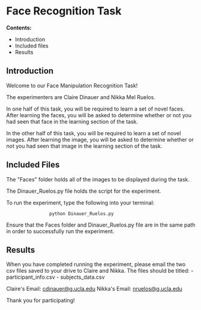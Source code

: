 # Face Recognition Task
**Contents:**
 * Introduction
 * Included files
 * Results

 ## Introduction
 Welcome to our Face Manipulation Recognition Task!
 
 The experimenters are Claire Dinauer and Nikka Mel Ruelos.

 In one half of this task, you will be required to learn a set of novel faces.
 After learning the faces, you will be asked to determine whether or not you had
 seen that face in the learning section of the task.

 In the other half of this task, you will be required to learn a set of novel images.
 After learning the image, you will be asked to determine whether or not you had
 seen that image in the learning section of the task.


 ## Included Files
 The "Faces" folder holds all of the images to be displayed during the task.

 The Dinauer_Ruelos.py file holds the script for the experiment.

 To run the experiment, type the following into your terminal:

                    python Dinauer_Ruelos.py

 Ensure that the Faces folder and Dinauer_Ruelos.py file are in the same path
 in order to successfully run the experiment.


## Results
 When you have completed running the experiment, please email the two csv
 files saved to your drive to Claire and Nikka. The files should be titled:
    - participant_info.csv
    - subjects_data.csv

 Claire's Email: cdinauer@g.ucla.edu
 Nikka's Email: nruelos@g.ucla.edu

Thank you for participating!
